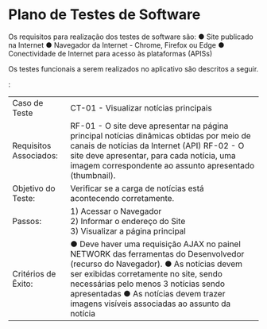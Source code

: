 # Plano de Testes de Software

Os requisitos para realização dos testes de software são:
● Site publicado na Internet
● Navegador da Internet - Chrome, Firefox ou Edge
● Conectividade de Internet para acesso às plataformas (APISs)

Os testes funcionais a serem realizados no aplicativo são descritos a seguir.

<table>

<tr><td>Caso de Teste</td>: <td>CT-01 - Visualizar notícias principais</td>  </tr>

<tr><td>Requisitos Associados:</td> <td>RF-01 - O site deve apresentar na página principal notícias dinâmicas obtidas por meio de canais de notícias da Internet (API) RF-02 - O site deve apresentar, para cada notícia, uma imagem correspondente ao assunto apresentado (thumbnail).</td> </tr>

<tr><td>Objetivo do Teste:</td> <td>Verificar se a carga de notícias está acontecendo corretamente.</td></tr>

<tr><td>Passos: </td> <td>1) Acessar o Navegador <br> 2) Informar o endereço do Site <br> 3) Visualizar a página principal </td></tr>
 
<tr><td>Critérios de Êxito: </td>
<td>● Deve haver uma requisição AJAX no painel NETWORK das ferramentas do Desenvolvedor (recurso do Navegador).
● As notícias devem ser exibidas corretamente no site, sendo necessárias pelo menos 3 notícias sendo apresentadas
● As notícias devem trazer imagens visíveis associadas ao assunto da notícia </td></tr>

</table>